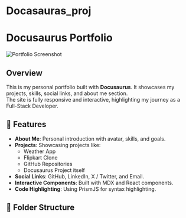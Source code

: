 # Docasauras_proj

# Docusaurus Portfolio

![Portfolio Screenshot](img/screenshot.png) <!-- optional, replace with your screenshot -->

## Overview
This is my personal portfolio built with **Docusaurus**. It showcases my projects, skills, social links, and about me section.  
The site is fully responsive and interactive, highlighting my journey as a Full-Stack Developer.

## 🚀 Features
- **About Me**: Personal introduction with avatar, skills, and goals.
- **Projects**: Showcasing projects like:
  - Weather App
  - Flipkart Clone
  - GitHub Repositories
  - Docusaurus Project itself
- **Social Links**: GitHub, LinkedIn, X / Twitter, and Email.
- **Interactive Components**: Built with MDX and React components.
- **Code Highlighting**: Using PrismJS for syntax highlighting.

## 📂 Folder Structure
